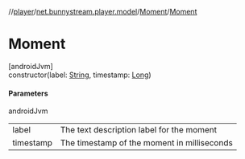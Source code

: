 //[player](../../../index.md)/[net.bunnystream.player.model](../index.md)/[Moment](index.md)/[Moment](-moment.md)

# Moment

[androidJvm]\
constructor(label: [String](https://kotlinlang.org/api/latest/jvm/stdlib/kotlin/-string/index.html), timestamp: [Long](https://kotlinlang.org/api/latest/jvm/stdlib/kotlin/-long/index.html))

#### Parameters

androidJvm

| | |
|---|---|
| label | The text description label for the moment |
| timestamp | The timestamp of the moment in milliseconds |
